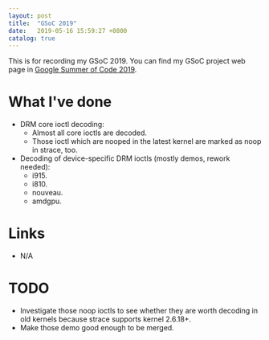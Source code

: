 ```yaml
---
layout: post
title:  "GSoC 2019"
date:   2019-05-16 15:59:27 +0800
catalog: true
---
```

This is for recording my GSoC 2019. You can find my GSoC project web page in [Google Summer of Code 2019][GSoC-2019].

# What I've done
* DRM core ioctl decoding:
   * Almost all core ioctls are decoded.
   * Those ioctl which are nooped in the latest kernel are marked as noop in strace, too.
* Decoding of device-specific DRM ioctls (mostly demos, rework needed):
   * i915.
   * i810.
   * nouveau.
   * amdgpu.

# Links
* N/A

# TODO
* Investigate those noop ioctls to see whether they are worth decoding in
old kernels because strace supports kernel 2.6.18+.
* Make those demo good enough to be merged.

[GSoC-2019]: https://summerofcode.withgoogle.com/projects/#5732166661570560
